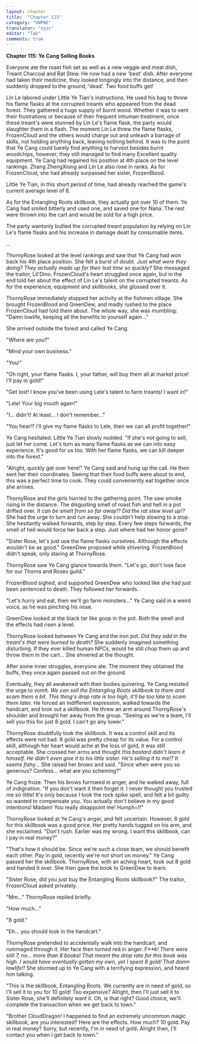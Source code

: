 ```yaml
---
layout: chapter
title:  "Chapter 115"
category: "VWPWE"
translator: "syzc"
editor: "Tab"
comments: true
---
```


**Chapter 115: Ye Cang Selling Books**
 
Everyone ate the roast fish set as well as a new veggie and meat dish, Treant Charcoal and Rat Stew. He now had a new 'best' dish. After everyone had taken their medicine, they looked longingly into the distance, and then suddenly dropped to the ground, 'dead'. Two food buffs get!
 
Lin Le labored under Little Ye Tian's instructions. He used his bag to throw his flame flasks at the corrupted treants who appeared from the dead forest. They gathered a huge supply of burnt wood. Whether it was to vent their frustrations or because of their frequent inhuman treatment, once these treant's were stunned by Lin Le's flame flask, the party would slaughter them in a flash. The moment Lin Le threw the flame flasks, FrozenCloud and the others would charge out and unleash a barrage of skills, not holding anything back, leaving nothing behind. It was to the point that Ye Cang could barely find anything to harvest besides burnt woodchips, however, they still managed to find many Excellent quality equipment. Ye Cang had regained his position at 4th place on the level rankings. Zhang ZhengXiong and Lin Le also rose in ranks. As for FrozenCloud, she had already surpassed her sister, FrozenBlood.
 
Little Ye Tian, in this short period of time, had already reached the game's current average level of 8.
 
As for the Entangling Roots skillbook, they actually got over 10 of them. Ye Cang had smiled bitterly and used one, and saved one for Nana. The rest were thrown into the cart and would be sold for a high price.
 
The party wantonly bullied the corrupted treant population by relying on Lin Le's flame flasks and his increase in damage dealt by consumable items.
 
...
 
ThornyRose looked at the level rankings and saw that Ye Cang had won back his 4th place position. She felt a burst of doubt. *Just what were they doing? They actually made up for their lost time so quickly?* She messaged the traitor, Lil'Dino. FrozenCloud's heart struggled once again, but in the end told her about the effect of Lin Le's talent on the corrupted treants. As for the experience, equipment and skillbooks, she glossed over it.
 
ThornyRose immediately stopped her activity at the fishmen village. She brought FrozenBlood and GreenDew, and madly rushed to the place FrozenCloud had told them about. The whole way, she was mumbling: "Damn lowlife, keeping all the benefits to yourself again..."
 
She arrived outside the forest and called Ye Cang.
 
"Where are you?"
 
"Mind your own business."
 
"You!"
 
"Oh right, your flame flasks. I, your father, will buy them all at market price! I'll pay in gold!"
 
"Get lost! I know you've been using Lele's talent to farm treants! I want in!"
 
"Lele! Your big mouth again!"
 
"I... didn't! At least... I don't remember..."
 
"You hear!? I'll give my flame flasks to Lele, then we can all profit together!"
 
Ye Cang hesitated. Little Ye Tian slowly nodded. "If she's not going to sell, just let her come. Let's turn as many flame flasks as we can into easy experience. It's good for us too. With her flame flasks, we can kill deeper into the forest."
 
"Alright, quickly get over here!" Ye Cang said and hung up the call. He then sent her their coordinates. Seeing that their food buffs were about to end, this was a perfect time to cook. They could conveniently eat together once she arrives.
 
ThornyRose and the girls hurried to the gathering point. The saw smoke rising in the distance. The disgusting smell of roast fish and hell in a pot drifted over. *It can be smelt from so far away!? Did the rat stew level up!?* She had the urge to turn and run away. She couldn't help slowing to a stop. She hesitantly walked forwards, step by step. Every few steps forwards, the smell of hell would force her back a step. Just where had her honor gone?
 
"Sister Rose, let's just use the flame flasks ourselves. Although the effects wouldn't be as good." GreenDew proposed while shivering. FrozenBlood didn't speak, only staring at ThornyRose.
 
ThornyRose saw Ye Cang glance towards them. "Let's go, don't lose face for our Thorns and Roses guild."
 
FrozenBlood sighed, and supported GreenDew who looked like she had just been sentenced to death. They followed her forwards.
 
"Let's hurry and eat, then we'll go farm monsters..." Ye Cang said in a weird voice, as he was pinching his nose.
 
GreenDew looked at the black tar like goop in the pot. Both the smell and the effects had risen a level.
 
ThornyRose looked between Ye Cang and the iron pot. *Did they add in the treant's that were burned to death?* She suddenly imagined something disturbing. If they ever killed human NPCs, would he still chop them up and throw them in the cart... She shivered at the thought.
 
After some inner struggles, everyone ate. The moment they obtained the buffs, they once again passed out on the ground.
 
Eventually, they all awakened with their bodies quivering. Ye Cang resisted the urge to vomit. *We can sell the Entangling Roots skillbook to them and scam them a bit. This thing's drop rate is too high, it'll be too late to scam them later.* He forced an indifferent expression, walked towards the handcart, and took out a skillbook. He threw an arm around ThornyRose's shoulder and brought her away from the group. "Seeing as we're a team, I'll sell you this for just 8 gold. I can't go any lower."
 
ThornyRose doubtfully took the skillbook. It was a control skill and its effects were not bad. 8 gold was pretty cheap for its value. For a control skill, although her heart would ache at the loss of gold, it was still acceptable. She crossed her arms and thought *this bastard didn't learn it himself. He didn't even give it to his little sister. He's selling it to me!? It seems fishy...* She raised her brows and said. "Since when were you so generous? Confess... what are you scheming?" 
 
Ye Cang froze. Then his brows furrowed in anger, and he walked away, full of indignation. "If you don't want it then forget it. I never thought you trusted me so little! It's only because I took the rock spike spell, and felt a bit guilty so wanted to compensate you. You actually don't believe in my good intentions! Madam! You really disappoint me! Humph~!!"
 
ThornyRose looked at Ye Cang's anger, and felt uncertain. However, 8 gold for this skillbook was a good price. Her pretty hands tugged on his arm, and she exclaimed. "Don't rush. Earlier was my wrong. I want this skillbook, can I pay in real money?"
 
"That's how it should be. Since we're such a close team, we should benefit each other. Pay in gold, recently we're not short on money." Ye Cang passed her the skillbook. ThornyRose, with an aching heart, took out 8 gold and handed it over. She then gave the book to GreenDew to learn.
 
"Sister Rose, did you just buy the Entangling Roots skillbook?" The traitor, FrozenCloud asked privately.
 
"Mm..." ThornyRose replied briefly.
 
"How much..."
 
"8 gold."
 
"Eh... you should look in the handcart."
 
ThornyRose pretended to accidentally walk into the handcart, and rummaged through it. Her face then turned red in anger. *F\*\*k! There were still 7, no... more than 8 books! That meant the drop rate for this book was high. I would have eventually gotten my own, yet I spent 8 gold! That damn lowlife!!* She stormed up to Ye Cang with a terrifying expression, and heard him talking.
 
"This is the skillbook, Entangling Roots. We currently are in need of gold, so I'll sell it to you for 10 gold! Too expensive? Alright, then I'll just sell it to Sister Rose, she'll definitely want it. Oh, is that right? Good choice, we'll complete the transaction when we get back to town."
 
"Brother CloudDragon! I happened to find an extremely uncommon magic skillbook, are you interested? Here are the effects. How much? 10 gold. Pay in real money? Sorry, but recently, I'm in need of gold. Alright then, I'll contact you when I get back to town."
